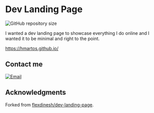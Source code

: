 # Dev Landing Page

![GitHub repository size](https://img.shields.io/github/repo-size/hmartos/hmartos.github.io)

I wanted a dev landing page to showcase everything I do online and I wanted it to be minimal and right to the point.

<https://hmartos.github.io/>

## Contact me

[![Email](https://img.shields.io/badge/email-hectormartosg@gmail.com-blue.svg?style=social&logo=Gmail)](mailto:hectormartos@gmail.com?subject=Hi%20H%C3%A9ctor%21)

## Acknowledgments

Forked from [flexdinesh/dev-landing-page](https://github.com/flexdinesh/dev-landing-page).
